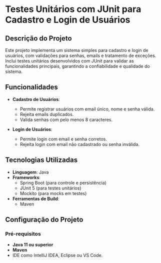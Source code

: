 # **Testes Unitários com JUnit para Cadastro e Login de Usuários**

## **Descrição do Projeto**
Este projeto implementa um sistema simples para cadastro e login de usuários, com validações para senhas, emails e tratamento de exceções. Inclui testes unitários desenvolvidos com JUnit para validar as funcionalidades principais, garantindo a confiabilidade e qualidade do sistema.

## **Funcionalidades**
- **Cadastro de Usuários**:
  - Permite registrar usuários com email único, nome e senha válida.
  - Rejeita emails duplicados.
  - Valida senhas com pelo menos 8 caracteres.
  
- **Login de Usuários**:
  - Permite login com email e senha corretos.
  - Rejeita login com email não cadastrado ou senha inválida.

## **Tecnologias Utilizadas**
- **Linguagem**: Java
- **Frameworks**:
  - Spring Boot (para controle e persistência)
  - JUnit 5 (para testes unitários)
  - Mockito (para mocks em testes)
- **Ferramentas de Build**:
  - Maven

## **Configuração do Projeto**

### **Pré-requisitos**
- **Java 11 ou superior**
- **Maven**
- IDE como IntelliJ IDEA, Eclipse ou VS Code.

